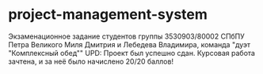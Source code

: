 # project-management-system
Экзаменационное задание студентов группы 3530903/80002 СПбПУ Петра Великого Миля Дмитрия и Лебедева Владимира, команда "дуэт "Комплексный обед""
UPD: Проект был успешно сдан. Курсовая работа зачтена, и за неё было начислено 20/20 баллов!
